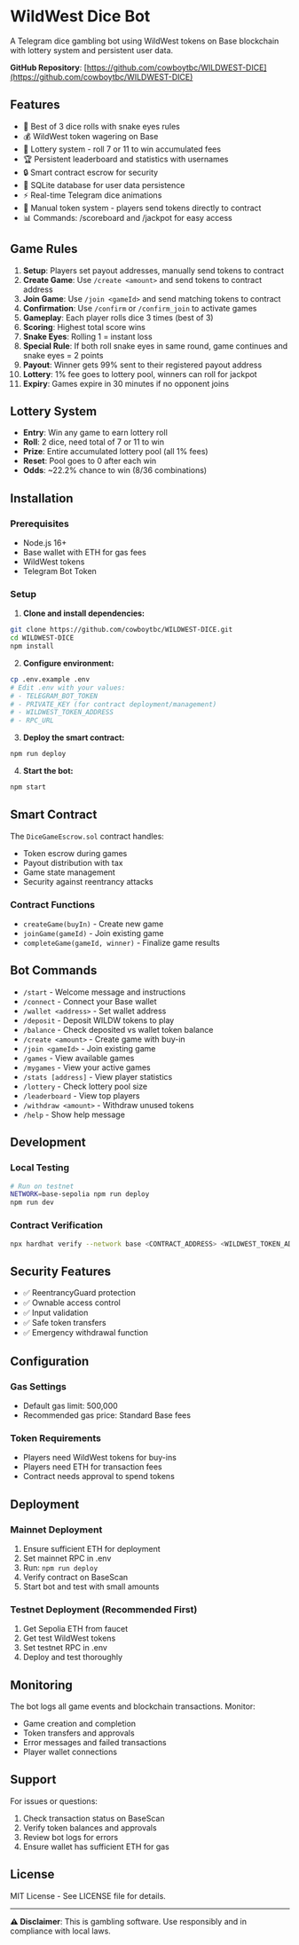 # WildWest Dice Bot

A Telegram dice gambling bot using WildWest tokens on Base blockchain with lottery system and persistent user data.

**GitHub Repository**: [https://github.com/cowboytbc/WILDWEST-DICE](https://github.com/cowboytbc/WILDWEST-DICE)

## Features

- 🎲 Best of 3 dice rolls with snake eyes rules
- 💰 WildWest token wagering on Base
- 🎰 Lottery system - roll 7 or 11 to win accumulated fees
- 🏆 Persistent leaderboard and statistics with usernames
- 🔒 Smart contract escrow for security
- 💾 SQLite database for user data persistence
- ⚡ Real-time Telegram dice animations
- 🎯 Manual token system - players send tokens directly to contract
- 📊 Commands: /scoreboard and /jackpot for easy access

## Game Rules

1. **Setup**: Players set payout addresses, manually send tokens to contract
2. **Create Game**: Use `/create <amount>` and send tokens to contract address
3. **Join Game**: Use `/join <gameId>` and send matching tokens to contract
4. **Confirmation**: Use `/confirm` or `/confirm_join` to activate games
5. **Gameplay**: Each player rolls dice 3 times (best of 3)
6. **Scoring**: Highest total score wins
7. **Snake Eyes**: Rolling 1 = instant loss
8. **Special Rule**: If both roll snake eyes in same round, game continues and snake eyes = 2 points
9. **Payout**: Winner gets 99% sent to their registered payout address
10. **Lottery**: 1% fee goes to lottery pool, winners can roll for jackpot
11. **Expiry**: Games expire in 30 minutes if no opponent joins

## Lottery System

- **Entry**: Win any game to earn lottery roll
- **Roll**: 2 dice, need total of 7 or 11 to win
- **Prize**: Entire accumulated lottery pool (all 1% fees)
- **Reset**: Pool goes to 0 after each win
- **Odds**: ~22.2% chance to win (8/36 combinations)

## Installation

### Prerequisites
- Node.js 16+
- Base wallet with ETH for gas fees
- WildWest tokens
- Telegram Bot Token

### Setup

1. **Clone and install dependencies:**
```bash
git clone https://github.com/cowboytbc/WILDWEST-DICE.git
cd WILDWEST-DICE
npm install
```

2. **Configure environment:**
```bash
cp .env.example .env
# Edit .env with your values:
# - TELEGRAM_BOT_TOKEN
# - PRIVATE_KEY (for contract deployment/management)
# - WILDWEST_TOKEN_ADDRESS
# - RPC_URL
```

3. **Deploy the smart contract:**
```bash
npm run deploy
```

4. **Start the bot:**
```bash
npm start
```

## Smart Contract

The `DiceGameEscrow.sol` contract handles:
- Token escrow during games
- Payout distribution with tax
- Game state management
- Security against reentrancy attacks

### Contract Functions
- `createGame(buyIn)` - Create new game
- `joinGame(gameId)` - Join existing game
- `completeGame(gameId, winner)` - Finalize game results

## Bot Commands

- `/start` - Welcome message and instructions
- `/connect` - Connect your Base wallet  
- `/wallet <address>` - Set wallet address
- `/deposit` - Deposit WILDW tokens to play
- `/balance` - Check deposited vs wallet token balance
- `/create <amount>` - Create game with buy-in
- `/join <gameId>` - Join existing game
- `/games` - View available games
- `/mygames` - View your active games
- `/stats [address]` - View player statistics
- `/lottery` - Check lottery pool size
- `/leaderboard` - View top players
- `/withdraw <amount>` - Withdraw unused tokens
- `/help` - Show help message

## Development

### Local Testing
```bash
# Run on testnet
NETWORK=base-sepolia npm run deploy
npm run dev
```

### Contract Verification
```bash
npx hardhat verify --network base <CONTRACT_ADDRESS> <WILDWEST_TOKEN_ADDRESS>
```

## Security Features

- ✅ ReentrancyGuard protection
- ✅ Ownable access control
- ✅ Input validation
- ✅ Safe token transfers
- ✅ Emergency withdrawal function

## Configuration

### Gas Settings
- Default gas limit: 500,000
- Recommended gas price: Standard Base fees

### Token Requirements
- Players need WildWest tokens for buy-ins
- Players need ETH for transaction fees
- Contract needs approval to spend tokens

## Deployment

### Mainnet Deployment
1. Ensure sufficient ETH for deployment
2. Set mainnet RPC in .env
3. Run: `npm run deploy`
4. Verify contract on BaseScan
5. Start bot and test with small amounts

### Testnet Deployment (Recommended First)
1. Get Sepolia ETH from faucet
2. Get test WildWest tokens
3. Set testnet RPC in .env
4. Deploy and test thoroughly

## Monitoring

The bot logs all game events and blockchain transactions. Monitor:
- Game creation and completion
- Token transfers and approvals
- Error messages and failed transactions
- Player wallet connections

## Support

For issues or questions:
1. Check transaction status on BaseScan
2. Verify token balances and approvals
3. Review bot logs for errors
4. Ensure wallet has sufficient ETH for gas

## License

MIT License - See LICENSE file for details.

---

**⚠️ Disclaimer**: This is gambling software. Use responsibly and in compliance with local laws.